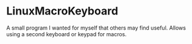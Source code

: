 # LinuxMacroKeyboard

A small program I wanted for myself that others may find useful. Allows using a second keyboard or keypad for macros.
